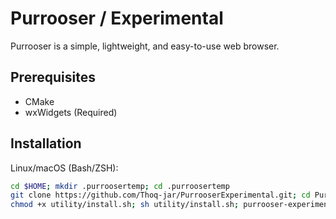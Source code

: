 # Purrooser / Experimental

Purrooser is a simple, lightweight, and easy-to-use web browser.

## Prerequisites
- CMake
- wxWidgets (Required)

## Installation
Linux/macOS (Bash/ZSH):
```bash
cd $HOME; mkdir .purroosertemp; cd .purroosertemp
git clone https://github.com/Thoq-jar/PurrooserExperimental.git; cd PurrooserExperimental
chmod +x utility/install.sh; sh utility/install.sh; purrooser-experimental
```
